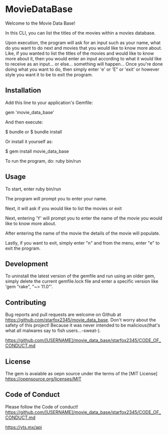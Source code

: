# MovieDataBase

Welcome to the Movie Data Base!

In this CLI, you can list the titles of the movies within a movies database. 

Upon execution, the program will ask for an input such as your name, what do you want to do next and movies that you would like to know more about. Like, if you wanted to list the titles of the movies and would like to know more about it, then you would enter an input according to what it would like to receive as an input... or else... something will happen... Once you're done doing what you want to do, then simply enter 'e' or 'E" or 'exit' or however style you want it to be to exit the program.

## Installation

Add this line to your application's Gemfile:

gem 'movie_data_base'

And then execute:

$ bundle or $ bundle install

Or install it yourself as:

$ gem install movie_data_base

To run the program, do:
ruby bin/run

## Usage

To start, enter ruby bin/run

The program will prompt you to enter your name.

Next, it will ask if you would like to list the movies or exit

Next, entering 'Y' will prompt you to enter the name of the movie you would like to know more about.

After entering the name of the movie the details of the movie will populate.

Lastly, if you want to exit, simply enter "n" and from the menu, enter "e" to exit the program.

## Development

To uninstall the latest version of the gemfile and run using an older gem, simply delete the current gemfile.lock file and enter a specific version like 'gem "rake", "~> 11.0"'. 

## Contributing

Bug reports and pull requests are welcome on Github at https://github.com/starfox2345/movie_data_base. Don't worry about the safety of this project! Because it was never intended to be malicious(that's what all malwares say to fish users...-sweat-). 

https://github.com/[USERNAME]/movie_data_base/starfox2345/CODE_OF_CONDUCT.md

## License

The gem is avaiable as oepn source under the terms of the [MIT License]
https://opensource.org/licenses/MIT

## Code of Conduct

Please follow the Code of conduct!
https://github.com/[USERNAME]/movie_data_base/starfox2345/CODE_OF_CONDUCT.md


https://yts.mx/api